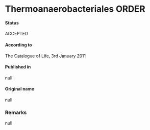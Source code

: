 # Thermoanaerobacteriales ORDER

#### Status
ACCEPTED

#### According to
The Catalogue of Life, 3rd January 2011

#### Published in
null

#### Original name
null

### Remarks
null